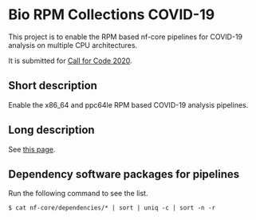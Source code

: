 # Bio RPM Collections COVID-19

This project is to enable the RPM based nf-core pipelines for COVID-19 analysis on multiple CPU architectures.

It is submitted for [Call for Code 2020](https://callforcode.org/challenge/).

## Short description

Enable the x86_64 and ppc64le RPM based COVID-19 analysis pipelines.

## Long description

See [this page](submission/long_description.md).

## Dependency software packages for pipelines

Run the following command to see the list.

```
$ cat nf-core/dependencies/* | sort | uniq -c | sort -n -r
```
